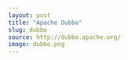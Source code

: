 ```yaml
---
layout: post
title: "Apache Dubbo"
slug: dubbo
source: http://dubbo.apache.org/
image: dubbo.png
---
```

